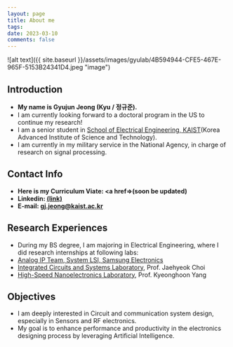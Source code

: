 ```yaml
---
layout: page
title: About me
tags: 
date: 2023-03-10
comments: false
---
```

![alt text]({{ site.baseurl }}/assets/images/gyulab/4B594944-CFE5-467E-965F-5153B24341D4.jpeg "image")

## Introduction
* <b>My name is Gyujun Jeong (Kyu / 정규준).</b>
* I am currently looking forward to a doctoral program in the US to continue my research!
* I am a senior student in <a href="https://ee.kaist.ac.kr/en/">School of Electrical Engineering, KAIST</a>(Korea Advanced Institute of Science and Technology). 
* I am currently in my military service in the National Agency, in charge of research on signal processing.

## Contact Info
* <b>Here is my Curriculum Viate: <a href=>(soon be updated)</a></b> <!--"https://drive.google.com/file/d/1UE4Aw3-B4jKyIXXkRAjHyJrl5-k9XKZa/preview">(link)</a></b>-->
* <b>Linkedin: <a href="https://www.linkedin.com/in/gyujun-jeong-155a5225a/">(link)</a></b>
* <b>E-mail: <a href="mailto:gj.jeong@kaist.ac.kr">gj.jeong@kaist.ac.kr</a></b>

## Research Experiences
* During my BS degree, I am majoring in Electrical Engineering, where I did research internships at following labs:
* <a href="https://semiconductor.samsung.com/about-us/business-area/system-lsi/">Analog IP Team, System LSI, Samsung Electronics</a>
* <a href="https://www.icsl.kaist.ac.kr">Integrated Circuits and Systems Laboratory</a>, Prof. Jaehyeok Choi
* <a href="http://hsnl.kaist.ac.kr">High-Speed Nanoelectronics Laboratory</a>, Prof. Kyeonghoon Yang

## Objectives
* I am deeply interested in Circuit and communication system design, especially in Sensors and RF electronics. 
* My goal is to enhance performance and productivity in the electronics designing process by leveraging Artificial Intelligence.


